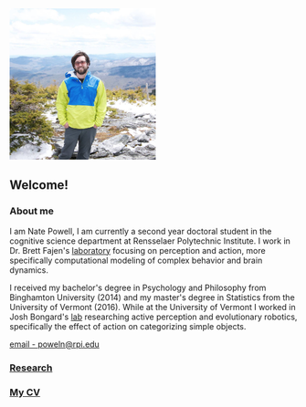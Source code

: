 <img src="https://github.com/natepowell81/natepowell81.github.io/blob/master/_images/me.png?raw=true" width="256">

## Welcome!


### About me

I am Nate Powell, I am currently a second year doctoral student in the cognitive science department at Rensselaer Polytechnic Institute. I work in Dr. Brett Fajen's [laboratory](http://panda.cogsci.rpi.edu) focusing on perception and action, more specifically computational modeling of complex behavior and brain dynamics. 

I received my bachelor's degree in Psychology and Philosophy from Binghamton University (2014) and my master's degree in Statistics from the University of Vermont (2016). While at the University of Vermont I worked in Josh Bongard's [lab](http://www.meclab.org) researching active perception and evolutionary robotics, specifically the effect of action on categorizing simple objects.   

[email - poweln@rpi.edu](poweln@rpi.edu)

### [Research](research.md)

### [My CV](https://drive.google.com/file/d/0B1eDcf0MpSiWRHdXSFdZLWxiVWs/view?usp=sharing)


